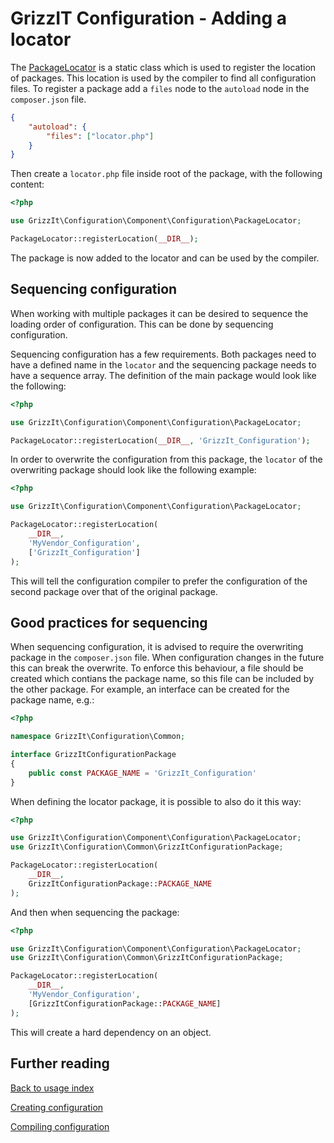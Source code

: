 # GrizzIT Configuration - Adding a locator

The [PackageLocator](../../src/Component/Configuration/PackageLocator.php) is a
static class which is used to register the location of packages. This location
is used by the compiler to find all configuration files. To register a package
add a `files` node to the `autoload` node in the `composer.json` file.
```json
{
    "autoload": {
        "files": ["locator.php"]
    }
}
```

Then create a `locator.php` file inside root of the package, with the following
content:
```php
<?php

use GrizzIt\Configuration\Component\Configuration\PackageLocator;

PackageLocator::registerLocation(__DIR__);

```

The package is now added to the locator and can be used by the compiler.

## Sequencing configuration

When working with multiple packages it can be desired to sequence the loading order
of configuration. This can be done by sequencing configuration.

Sequencing configuration has a few requirements. Both packages need to have a defined
name in the `locator` and the sequencing package needs to have a sequence array.
The definition of the main package would look like the following:

```php
<?php

use GrizzIt\Configuration\Component\Configuration\PackageLocator;

PackageLocator::registerLocation(__DIR__, 'GrizzIt_Configuration');

```

In order to overwrite the configuration from this package, the `locator` of the
overwriting package should look like the following example:
```php
<?php

use GrizzIt\Configuration\Component\Configuration\PackageLocator;

PackageLocator::registerLocation(
    __DIR__,
    'MyVendor_Configuration',
    ['GrizzIt_Configuration']
);

```

This will tell the configuration compiler to prefer the configuration of the second
package over that of the original package.

## Good practices for sequencing

When sequencing configuration, it is advised to require the overwriting package
in the `composer.json` file. When configuration changes in the future this can
break the overwrite. To enforce this behaviour, a file should be created which
contians the package name, so this file can be included by the other package.
For example, an interface can be created for the package name, e.g.:
```php
<?php

namespace GrizzIt\Configuration\Common;

interface GrizzItConfigurationPackage
{
    public const PACKAGE_NAME = 'GrizzIt_Configuration'
}

```

When defining the locator package, it is possible to also do it this way:
```php
<?php

use GrizzIt\Configuration\Component\Configuration\PackageLocator;
use GrizzIt\Configuration\Common\GrizzItConfigurationPackage;

PackageLocator::registerLocation(
    __DIR__,
    GrizzItConfigurationPackage::PACKAGE_NAME
);

```

And then when sequencing the package:
```php
<?php

use GrizzIt\Configuration\Component\Configuration\PackageLocator;
use GrizzIt\Configuration\Common\GrizzItConfigurationPackage;

PackageLocator::registerLocation(
    __DIR__,
    'MyVendor_Configuration',
    [GrizzItConfigurationPackage::PACKAGE_NAME]
);

```

This will create a hard dependency on an object.

## Further reading

[Back to usage index](index.md)

[Creating configuration](creating-configuration.md)

[Compiling configuration](compiling-configuration.md)
